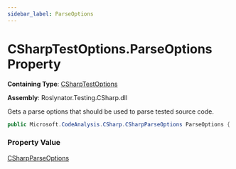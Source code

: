 ```yaml
---
sidebar_label: ParseOptions
---
```


# CSharpTestOptions\.ParseOptions Property

**Containing Type**: [CSharpTestOptions](../index.md)

**Assembly**: Roslynator\.Testing\.CSharp\.dll

  
Gets a parse options that should be used to parse tested source code\.

```csharp
public Microsoft.CodeAnalysis.CSharp.CSharpParseOptions ParseOptions { get; private set; }
```

### Property Value

[CSharpParseOptions](https://docs.microsoft.com/en-us/dotnet/api/microsoft.codeanalysis.csharp.csharpparseoptions)

